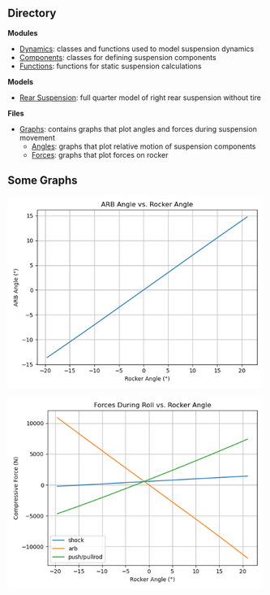 ## Directory
**Modules**
- [Dynamics](dynamics.py): classes and functions used to model suspension dynamics
- [Components](components.py): classes for defining suspension components
- [Functions](functions.py): functions for static suspension calculations

**Models**
- [Rear Suspension](https://github.com/MrActis/REV7-Suspension/blob/main/functions.py): full quarter model of right rear suspension without tire

**Files**
- [Graphs](Graphs): contains graphs that plot angles and forces during suspension movement
    - [Angles](Graphs/Graphs%20-%20Angles): graphs that plot relative motion of suspension components
    - [Forces](Graphs/Graphs%20-%20Forces): graphs that plot forces on rocker

## Some Graphs
![ARB motion with respect to Rocker motion](Graphs/Graphs%20-%20Angles/ARB%20Angle%20vs%20Rocker%20Angle.png)

![Forces on Rocker During Roll](Graphs/Graphs%20-%20Forces/Forces%20During%20Roll%20vs.%20Rocker%20Angle.png)
